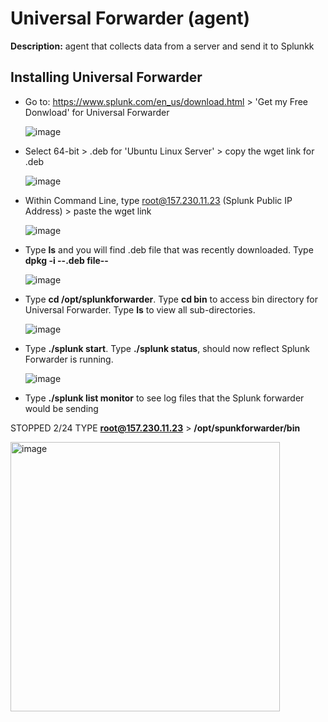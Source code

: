 # Universal Forwarder (agent)
**Description:** agent that collects data from a server and send it to Splunkk

## Installing Universal Forwarder
* Go to: https://www.splunk.com/en_us/download.html > 'Get my Free Donwload' for Universal Forwarder

  ![image](https://github.com/user-attachments/assets/9e2df28d-256a-4bc4-83a0-664a6f6c87ba)

* Select 64-bit > .deb for 'Ubuntu Linux Server' > copy the wget link for .deb

  ![image](https://github.com/user-attachments/assets/c4d2efe4-e08b-4879-8c14-daf9ef548934)

* Within Command Line, type root@157.230.11.23 (Splunk Public IP Address) > paste the wget link

  ![image](https://github.com/user-attachments/assets/442f5c1b-27c3-4fc3-a62a-fc8d7b0db2a4)

* Type **ls** and you will find .deb file that was recently downloaded. Type **dpkg -i --.deb file--**

  ![image](https://github.com/user-attachments/assets/ea062542-386a-49ca-9171-d16a0a94a83a)

* Type **cd /opt/splunkforwarder**. Type **cd bin** to access bin directory for Universal Forwarder. Type **ls** to view all sub-directories.

  ![image](https://github.com/user-attachments/assets/c6316cdd-5f50-4fdd-be67-aa8680b49a62)

* Type **./splunk start**. Type **./splunk status**, should now reflect Splunk Forwarder is running.

  ![image](https://github.com/user-attachments/assets/4d0aa60f-f0ab-4261-baef-951587fa00b8)

* Type **./splunk list monitor** to see log files that the Splunk forwarder would be sending

STOPPED 2/24
TYPE **root@157.230.11.23** > **/opt/spunkforwarder/bin**

  <img width="431" alt="image" src="https://github.com/user-attachments/assets/8fd573e2-ef52-4bcb-acbc-16eef8d81c01" />
